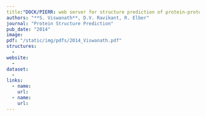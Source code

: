 ```yaml
---
title:"DOCK/PIERR: web server for structure prediction of protein-protein complexes"
authors: "**S. Viswanath**, D.V. Ravikant, R. Elber"
journal: "Protein Structure Prediction"
pub_date: "2014"
image: 
pdf: "/static/img/pdfs/2014_Viswanath.pdf" 
structures:
  - 
website:
  - 
dataset:
  - 
links:
  - name: 
    url: 
  - name: 
    url: 
---
```

